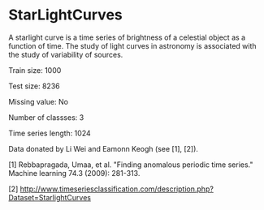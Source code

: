 # StarLightCurves

A starlight curve is a time series of brightness of a celestial object as a function of time. The study of light curves in astronomy is associated with the study of variability of sources.

Train size: 1000

Test size: 8236

Missing value: No

Number of classses: 3

Time series length: 1024

Data donated by Li Wei and Eamonn Keogh (see [1], [2]).

[1] Rebbapragada, Umaa, et al. "Finding anomalous periodic time series." Machine learning 74.3 (2009): 281-313.

[2] http://www.timeseriesclassification.com/description.php?Dataset=StarlightCurves